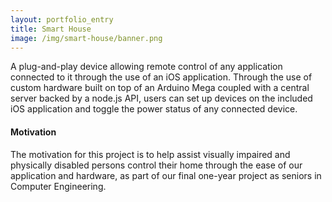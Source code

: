 ```yaml
---
layout: portfolio_entry
title: Smart House
image: /img/smart-house/banner.png
---
```


A plug-and-play device allowing remote control of any application connected to it through the use of an iOS application. Through the use of custom hardware built on top of an Arduino Mega coupled with a central server backed by a node.js API, users can set up devices on the included iOS application and toggle the power status of any connected device.

#### Motivation

The motivation for this project is to help assist visually impaired and physically disabled persons control their home through the ease of our application and hardware, as part of our final one-year project as seniors in Computer Engineering.